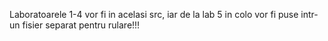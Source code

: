 Laboratoarele 1-4 vor fi in acelasi src, iar de la lab 5 in colo vor fi puse intr-un fisier separat pentru rulare!!!
